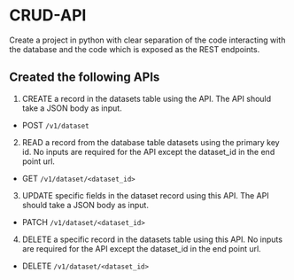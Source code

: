 # CRUD-API
Create a project in python with clear separation of the code interacting with the database and the code which is exposed as the REST endpoints.

## Created the following APIs
1. CREATE a record in the datasets table using the API. The API should take a JSON body as input.
  + POST ```/v1/dataset```
2. READ a record from the database table datasets using the primary key id. No inputs are required for the API except the dataset_id in the end point url.
  + GET ```/v1/dataset/<dataset_id>```
3. UPDATE specific fields in the dataset record using this API. The API should take a JSON body as input.
  + PATCH ```/v1/dataset/<dataset_id>```
4. DELETE a specific record in the datasets table using this API. No inputs are required for the API except the dataset_id in the end point url.
  + DELETE ```/v1/dataset/<dataset_id>```
